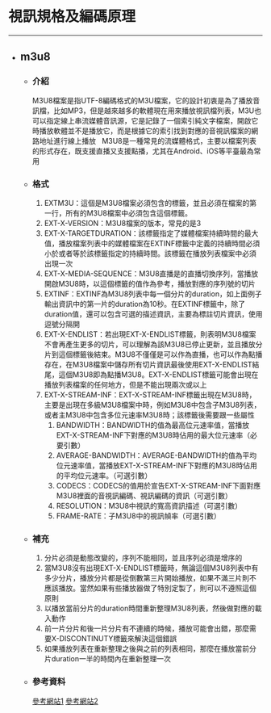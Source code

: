 # 視訊規格及編碼原理
---

+ ## m3u8
  + ### 介紹
    M3U8檔案是指UTF-8編碼格式的M3U檔案，它的設計初衷是為了播放音訊檔，比如MP3，但是越來越多的軟體現在用來播放視訊檔列表，M3U也可以指定線上串流媒體音訊源，它是記錄了一個索引純文字檔案，開啟它時播放軟體並不是播放它，而是根據它的索引找到對應的音視訊檔案的網路地址進行線上播放
    &nbsp;
    M3U8是一種常見的流媒體格式，主要以檔案列表的形式存在，既支援直播又支援點播，尤其在Android、iOS等平臺最為常用
  + ### 格式
    1. EXTM3U：這個是M3U8檔案必須包含的標籤，並且必須在檔案的第一行，所有的M3U8檔案中必須包含這個標籤。
    2. EXT-X-VERSION：M3U8檔案的版本，常見的是3
    3. EXT-X-TARGETDURATION：該標籤指定了媒體檔案持續時間的最大值，播放檔案列表中的媒體檔案在EXTINF標籤中定義的持續時間必須小於或者等於該標籤指定的持續時間。該標籤在播放列表檔案中必須出現一次
    4. EXT-X-MEDIA-SEQUENCE：M3U8直播是的直播切換序列，當播放開啟M3U8時，以這個標籤的值作為參考，播放對應的序列號的切片
    5. EXTINF：EXTINF為M3U8列表中每一個分片的duration，如上面例子輸出資訊中的第一片的duration為10秒。在EXTINF標籤中，除了duration值，還可以包含可選的描述資訊，主要為標註切片資訊，使用逗號分隔開
    6. EXT-X-ENDLIST：若出現EXT-X-ENDLIST標籤，則表明M3U8檔案不會再產生更多的切片，可以理解為該M3U8已停止更新，並且播放分片到這個標籤後結束。M3U8不僅僅是可以作為直播，也可以作為點播存在，在M3U8檔案中儲存所有切片資訊最後使用EXT-X-ENDLIST結尾，這個M3U8即為點播M3U8。EXT-X-ENDLIST標籤可能會出現在播放列表檔案的任何地方，但是不能出現兩次或以上
    7. EXT-X-STREAM-INF：EXT-X-STREAM-INF標籤出現在M3U8時，主要是出現在多級M3U8檔案中時，例如M3U8中包含子M3U8列表，或者主M3U8中包含多位元速率M3U8時；該標籤後需要跟一些屬性
       1. BANDWIDTH：BANDWIDTH的值為最高位元速率值，當播放EXT-X-STREAM-INF下對應的M3U8時佔用的最大位元速率（必要引數）
       2. AVERAGE-BANDWIDTH：AVERAGE-BANDWIDTH的值為平均位元速率值，當播放EXT-X-STREAM-INF下對應的M3U8時佔用的平均位元速率。（可選引數）
       3. CODECS：CODECS的值用於宣告EXT-X-STREAM-INF下面對應M3U8裡面的音視訊編碼、視訊編碼的資訊（可選引數）
       4. RESOLUTION：M3U8中視訊的寬高資訊描述（可選引數）
       5. FRAME-RATE：子M3U8中的視訊幀率（可選引數）
  + ### 補充
    1. 分片必須是動態改變的，序列不能相同，並且序列必須是增序的
    2. 當M3U8沒有出現EXT-X-ENDLIST標籤時，無論這個M3U8列表中有多少分片，播放分片都是從倒數第三片開始播放，如果不滿三片則不應該播放。當然如果有些播放器做了特別定製了，則可以不遵照這個原則
    3. 以播放當前分片的duration時間重新整理M3U8列表，然後做對應的載入動作
    4. 前一片分片和後一片分片有不連續的時候，播放可能會出錯，那麼需要X-DISCONTINUTY標籤來解決這個錯誤
    5. 如果播放列表在重新整理之後與之前的列表相同，那麼在播放當前分片duration一半的時間內在重新整理一次

  + ### 參考資料
    [參考網站1](https://www.itread01.com/hkhkffpq.html)
    [參考網站2](https://zh.wikipedia.org/wiki/M3U)
